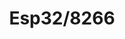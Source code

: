 ---
guid: 2013
layout: category
title: "Esp32/8266"
locale: fr_FR
published: true
pagination:
  enabled: true
  category: Esp
  locale: fr_FR
  tag: product
description: " ESP32 est une série de microcontrôleurs de type système sur une puce (SoC) d'Espressif Systems, basé sur l'architecture Xtensa LX6 de Tensilica (en), intégrant la gestion du Wi-Fi et du Bluetooth (jusqu'à LE 5.0 et 5.11) en mode double, et un DSP. C'est une évolution d'ESP8266 qui est un circuit intégré à microcontrôleur avec connexion Wi-Fi développé par le fabricant chinois Espressif1 .

En août 2014, les passionnés d’électronique commencent à s’intéresser à la version ESP-01 de ce circuit intégré produite par une entreprise tierce, AI-Thinker. Celui-ci, de taille réduite, permet de connecter un microcontrôleur à un réseau Wi-Fi et d’établir des connexions TCP/IP avec des commandes Hayes. La traduction progressive de la documentation (à l'origine uniquement en chinois) motivée par le bas prix du circuit a permis le développement d'une communauté de développeurs et de passionnés de l'ESP82662.

Fin octobre 2014, Espressif propose un kit de développement logiciel (SDK) permettant de programmer le circuit sans recourir à l’utilisation d’un microcontrôleur additionnel. Depuis, Espressif a sorti quantité de nouvelles versions du SDK et ce sous deux variantes : une basée sur FreeRTOS3 et une autre basée sur les fonctions de rappel (callbacks).

Fuzix OS, un Unix très léger développé par Alan Cox, fonctionne sur cette plateforme, porté par Hjalfi4.

En novembre 2020, Espressif annonce, la sortie du ESP32-C3, WiFi & BLE, un processeur dans la lignée de l'ESP32, mais compatible broche à broche avec l'ESP8266, et utilisant l'architecture RISC-V 32 bits5."
url: "https://www.espressif.com/"
sitemap:
  changefreq: 'monthly'
  exclude: 'no'
  priority: 0.5
  lastmod:  # date to end modification
---